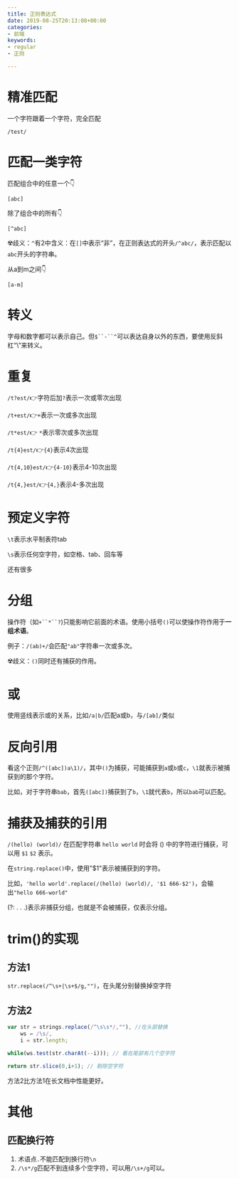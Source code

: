 ```yaml
---
title: 正则表达式
date: 2019-08-25T20:13:08+00:00
categories:
- 前端
keywords:
- regular
- 正则

---
```

# 精准匹配

一个字符跟着一个字符，完全匹配
```
/test/
```

# 匹配一类字符

匹配组合中的任意一个👇

```
[abc]
```

除了组合中的所有👇

```
[^abc]
```
☢️歧义：`^`有2中含义：在`[]`中表示“非”，在正则表达式的开头`/^abc/`，表示匹配以`abc`开头的字符串。 

从a到m之间👇

```
[a-m]
```

# 转义

字母和数字都可以表示自己。但`$``-``^`可以表达自身以外的东西，要使用反斜杠“\”来转义。


# 重复

`/t?est/`👉字符后加`?`表示一次或零次出现 

`/t+est/`👉`+`表示一次或多次出现

`/t*est/`👉 `*`表示零次或多次出现

`/t{4}est/`👉`{4}`表示4次出现

`/t{4,10}est/`👉`{4-10}`表示4-10次出现

`/t{4,}est/`👉`{4,}`表示4-多次出现

# 预定义字符

`\t`表示水平制表符tab

`\s`表示任何空字符，如空格、tab、回车等

还有很多

# 分组

操作符（如`+``*``?`)只能影响它前面的<span title="字符" class="trans">术语</span>。使用小括号`()`可以使操作符作用于**一组术语**。

例子：`/(ab)+/`会匹配`"ab"`字符串一次或多次。

☢️歧义：`()`同时还有捕获的作用。

# 或

使用竖线表示或的关系，比如`/a|b/`匹配a或b，与`/[ab]/`类似

# 反向引用

看这个正则`/^([abc])a\1)/`，其中`()`为捕获，可能捕获到`a`或`b`或`c`，`\1`就表示被捕获到的那个字符。

比如，对于字符串`bab`，首先`([abc])`捕获到了`b`，`\1`就代表`b`，所以`bab`可以匹配。

# 捕获及捕获的引用

`/(hello) (world)/` 在匹配字符串 `hello world` 时会将 () 中的字符进行捕获，可以用 `$1` `$2` 表示。

在`string.replace()`中，使用"$1"表示被捕获到的字符。

比如，`'hello world'.replace(/(hello) (world)/, '$1 666-$2')`，会输出`"hello 666-world"`

(?: . . .)表示非捕获分组，也就是不会被捕获，仅表示分组。

# trim()的实现

## 方法1

`str.replace(/^\s+|\s+$/g,"")`，在头尾分别替换掉空字符

## 方法2

```js
var str = strings.replace(/^\s\s*/,""), //在头部替换
    ws = /\s/,
    i = str.length;

while(ws.test(str.charAt(--i))); // 看在尾部有几个空字符

return str.slice(0,i+1); // 剔除空字符
```

方法2比方法1在长文档中性能更好。

# 其他

## 匹配换行符

1. 术语点`.`不能匹配到换行符`\n`
2. `/\s*/g`匹配不到连续多个空字符，可以用`/\s+/g`可以。

